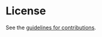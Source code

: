 # License

See the
[guidelines for contributions](https://github.com/BlockchainCommons/WIPs-IETF-draft-hashed-elision/blob/master/CONTRIBUTING.md).
